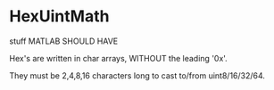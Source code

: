 # HexUintMath
 stuff MATLAB SHOULD HAVE


Hex's are written in char arrays, WITHOUT the leading '0x'. 

They must be 2,4,8,16 characters long to cast to/from uint8/16/32/64. 

